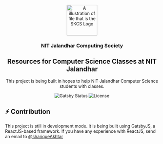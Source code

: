 <p align="center">
  <img src="https://github.com/computing-society/computer-science-resourses/raw/master/static/favicon.png" alt="A illustration of file that is the SKCS Logo" width="100">
</p>

<h3 align="center">
 NIT Jalandhar Computing Society
</h3>

<h2 align="center">
  Resources for Computer Science Classes at NIT Jalandhar
</h2>

<p align="center">
  This project is being built in hopes to help NIT Jalandhar Computer Science students with classes.
</p>

<p align="center">
  <img alt="Gatsby Status" src="https://github.com/computing-society/computer-science-resources/workflows/Gatsby%20Build/badge.svg?branch=master&event=push)">
  <img alt="License" src="https://img.shields.io/badge/license-MIT-%238257E6">
</p>

## ⚡️ Contribution

This project is still in development mode. It is being built using GatsbyJS, a ReactJS-based framework. If you have any experience with ReactJS, send an email to [@shariqueAkhtar](mailto:akhtersharique75@gmail.com)